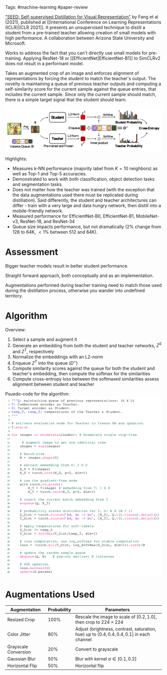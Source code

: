 Tags: #machine-learning #paper-review 

["SEED: Self-supervised Distillation for Visual Representation"](https://arxiv.org/abs/2101.04731v2) by Fang et al (2021), published at [[International Conference on Learning Representations (ICLR)|ICLR 2021]].  It presents an unsupervised technique to distill a student from a pre-trained teacher allowing creation of small models with high performance.  A collaboration between Arizona State University and Microsoft.

Works to address the fact that you can't directly use small models for pre-training.  Applying ResNet-18 or [[EfficientNet|EfficientNet-B1]] to SimCLRv2 does not result in a performant model.

Takes an augmented crop of an image and enforces alignment of representations by forcing the student to match the teacher's output.  The novelty is maintaining a queue of previous teacher outputs and computing a self-similarity score for the current sample against the queue entries, that includes the current sample.  Since only the current sample should match, there is a simple target signal that the student should learn.

![SEED: Distillation Pipeline](resources/seed-distillation-pipeline-diagram.png)

Highlights:
- Measures k-NN performance (majority label from $K=10$ neighbors) as well as Top-1 and Top-5 accuracies.
- Demonstrated to work with both classification, object detection tasks and segmentation tasks.
- Does not matter how the teacher was trained (with the exception that the data augmentations used there must be replicated during distillation).  Said differently, the student and teacher architectures can differ - train with a very large and data hungry network, then distill into a mobile-friendly network.
- Measured performance for EfficientNet-B0, EfficientNet-B1, MobileNet-v3, ResNet-18, and ResNet-34
- Queue size impacts performance, but not dramatically (2% change from 128 to 64K, $\lt 1\%$ between 512 and 64K).

# Assessment
Bigger teacher models result in better student performance.

Straight forward approach, both conceptually and as an implementation.

Augmentations performed during teacher training need to match those used during the distillation process, otherwise you wander into undefined territory.

# Algorithm

Overview:
1. Select a sample and augment it
2. Generate an embedding from both the student and teacher networks, $Z^{S}$ and $Z^{T}$, respectively
3. Normalize the embeddings with an L2-norm
4. Enqueue $Z^{T}$ into the queue ($D^{+}$)
5. Compute similarity scores against the queue for both the student and teacher's embedding, then compute the softmax for the similarities
6. Compute cross-entropy loss between the softmaxed similarities assess alignment between student and teacher

Psuedo-code for the algorithm:
![SEED Algorithm Psuedo-Code](resources/seed-distillation-algorithm-psuedocode.png)

# Augmentations Used
| Augmentation | Probability | Parameters |
| --- | --- | --- |
| Resized Crop | 100% | Rescale the image to scale of $[0.2, 1.0]$, then crop to 224 $\times$ 224 |
| Color Jitter | 80% | Adjust (brightness, contrast, saturation, hue) up to $[0.4, 0.4, 0.4, 0.1]$ in each channel |
| Grayscale Conversion |  20% | Convert to grayscale |
| Gaussian Blur | 50% | Blur with kernel $\sigma \in [0.1, 0.2]$ |
| Horizontal Flip | 50% | Horizontal flip |

